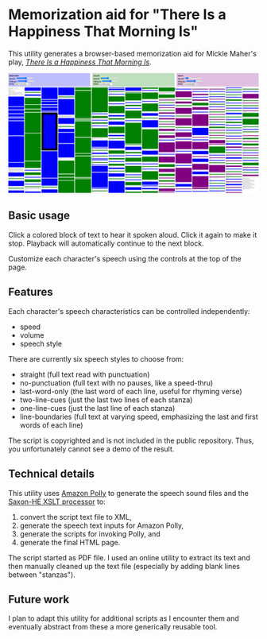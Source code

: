 # Memorization aid for "There Is a Happiness That Morning Is"

This utility generates a browser-based memorization aid for
Mickle Maher's play, [_There Is a Happiness That Morning Is_](http://sixplaysmicklemaher.com/there-is-a-happiness-that-morning-is/).

![screenshot](screenshot.png)

## Basic usage

Click a colored block of text to hear it spoken aloud. Click it again to make
it stop. Playback will automatically continue to the next block.

Customize each character's speech using the controls at the top of the page.

## Features

Each character's speech characteristics can be controlled independently:

  * speed
  * volume
  * speech style

There are currently six speech styles to choose from:

  * straight (full text read with punctuation)
  * no-punctuation (full text with no pauses, like a speed-thru)
  * last-word-only (the last word of each line, useful for rhyming verse)
  * two-line-cues (just the last two lines of each stanza)
  * one-line-cues (just the last line of each stanza)
  * line-boundaries (full text at varying speed, emphasizing the last and first words of each line)

The script is copyrighted and is not included in the public repository. Thus,
you unfortunately cannot see a demo of the result.

## Technical details

This utility uses [Amazon Polly](https://aws.amazon.com/polly/) to generate the speech sound files
and the [Saxon-HE XSLT processor](https://saxonica.com/products/products.xml) to:

  1. convert the script text file to XML,
  2. generate the speech text inputs for Amazon Polly,
  3. generate the scripts for invoking Polly, and
  4. generate the final HTML page.

The script started as PDF file. I used an online utility to extract its text and then
manually cleaned up the text file (especially by adding blank lines between "stanzas").

## Future work
I plan to adapt this utility for additional scripts as I encounter them
and eventually abstract from these a more generically reusable tool.
